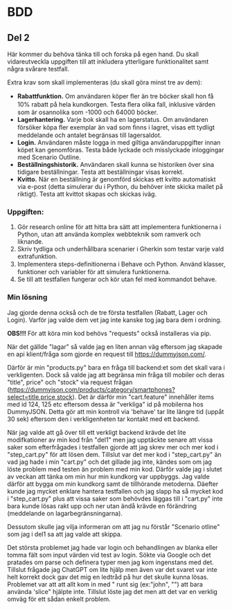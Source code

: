 # BDD

## Del 2

Här kommer du behöva tänka till och forska på egen hand. Du skall vidareutveckla
uppgiften till att inkludera ytterligare funktionalitet samt några svårare testfall.

Extra krav som skall implementeras (du skall göra minst tre av dem):

- **Rabattfunktion.** Om användaren köper ﬂer än tre böcker skall hon få 10% rabatt
  på hela kundkorgen. Testa ﬂera olika fall, inklusive värden som är osannolika som
  -1000 och 64000 böcker.
- **Lagerhantering.** Varje bok skall ha en lagerstatus. Om användaren försöker köpa
  ﬂer exemplar än vad som ﬁnns i lagret, visas ett tydligt meddelande och antalet
  begränsas till lagersaldot.
- **Login.** Användaren måste logga in med giltiga användaruppgifter innan köpet kan
  genomföras. Testa både lyckade och misslyckade inloggingar med Scenario
  Outline.
- **Beställningshistorik.** Användaren skall kunna se historiken över sina tidigare
  beställningar. Testa att beställningar visas korrekt.
- **Kvitto.** När en beställning är genomförd skickas ett kvitto automatiskt via e-post
  (detta simulerar du i Python, du behöver inte skicka mailet på riktigt). Testa att
  kvittot skapas och skickas iväg.

### Uppgiften:

1. Gör research online för att hitta bra sätt att implementera funktionerna i Python,
   utan att använda komplex webbteknik som ramverk och liknande.
2. Skriv tydliga och underhållbara scenarier i Gherkin som testar varje vald
   extrafunktion.
3. Implementera steps-deﬁnitionerna i Behave och Python. Använd klasser,
   funktioner och variabler för att simulera funktionerna.
4. Se till att testfallen fungerar och kör utan fel med kommandot behave.

### Min lösning

Jag gjorde denna också och de tre första testfallen (Rabatt, Lager och Login). Varför jag valde dem vet jag inte kanske tog jag bara dem i ordning.

**OBS!!!** För att köra min kod behövs "requests" också installeras via pip.

När det gällde "lagar" så valde jag en liten annan väg eftersom jag skapade en api klient/fråga som gjorde en request till https://dummyjson.com/.

Därför är min "products.py" bara en fråga till backend:et som det skall vara i verkligenten. Dock så valde jag att begränsa min fråga till mobiler och deras "title", price" och "stock" via request frågan (https://dummyjson.com/products/category/smartphones?select=title,price,stock). Det är därför min "cart.feature" innehåller items med id 124, 125 etc eftersom dessa är "verkliga" id på mobilerna hos DummyJSON. Detta gör att min kontroll via 'behave' tar lite längre tid (uppåt 30 sek) eftersom den i verkligenheten tar kontakt med ett backend.

När jag valde att gå över till ett verkligt backend krävde det lite modifkationer av min kod från "del1" men jag upptäckte senare att vissa saker som efterfrågades i testfallen gjorde att jag skrev mer och mer kod i "step_cart.py" för att lösen dem. Tillslut var det mer kod i "step_cart.py" än vad jag hade i min "cart.py" och det gillade jag inte, kändes som om jag löste problem med testen än problem med min kod. Därför valde jag i slutet av veckan att tänka om min hur min kundkorg var uppbyggs. Jag valde därför att bygga om min kundkorg samt de tillhörande metoderna. Däefter kunde jag mycket enklare hantera testfallen och jag slapp ha så mycket kod i "step_cart.py" plus att vissa saker som behövdes läggas till i "cart.py" inte bara kunde lösas rakt upp och ner utan ändå krävde en förändring (meddelande on lagarbegränsningarna).

Dessutom skulle jag vilja informeran om att jag nu förstår "Scenario otline" som jag i del1 sa att jag valde att skippa.

Det största problemet jag hade var login och behandlingen av blanka eller tomma fält som input värden vid test av login. Sökte via Google och det pratades om parse och definera typer men jag kom ingenstans med det. Tillslut frågade jag ChatGPT om lite hjälp men även var det svaret var inte helt korrekt dock gav det mig en ledtråd på hur det skulle kunna lösas. Problemet var att att allt kom in med " runt sig (ex:"john", "") att bara använda 'slice" hjälpte inte. Tillslut löste jag det men att det var en verklig omväg för ett sådan enkelt problem.
